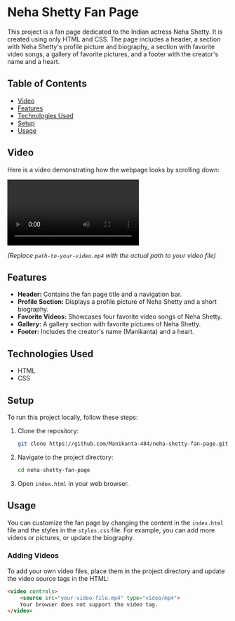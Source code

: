 # Neha Shetty Fan Page

This project is a fan page dedicated to the Indian actress Neha Shetty. It is created using only HTML and CSS. The page includes a header, a section with Neha Shetty's profile picture and biography, a section with favorite video songs, a gallery of favorite pictures, and a footer with the creator's name and a heart.

## Table of Contents

- [Video](#video)
- [Features](#features)
- [Technologies Used](#technologies-used)
- [Setup](#setup)
- [Usage](#usage)


## Video

Here is a video demonstrating how the webpage looks by scrolling down:

![Video Demonstration](video2.mp4)

*(Replace `path-to-your-video.mp4` with the actual path to your video file)*

## Features

- **Header:** Contains the fan page title and a navigation bar.
- **Profile Section:** Displays a profile picture of Neha Shetty and a short biography.
- **Favorite Videos:** Showcases four favorite video songs of Neha Shetty.
- **Gallery:** A gallery section with favorite pictures of Neha Shetty.
- **Footer:** Includes the creator's name (Manikanta) and a heart.

## Technologies Used

- HTML
- CSS

## Setup

To run this project locally, follow these steps:

1. Clone the repository:
    ```bash
    git clone https://github.com/Manikanta-484/neha-shetty-fan-page.git
    ```
2. Navigate to the project directory:
    ```bash
    cd neha-shetty-fan-page
    ```
3. Open `index.html` in your web browser.

## Usage

You can customize the fan page by changing the content in the `index.html` file and the styles in the `styles.css` file. For example, you can add more videos or pictures, or update the biography.

### Adding Videos

To add your own video files, place them in the project directory and update the video source tags in the HTML:

```html
<video controls>
    <source src="your-video-file.mp4" type="video/mp4">
    Your browser does not support the video tag.
</video>
